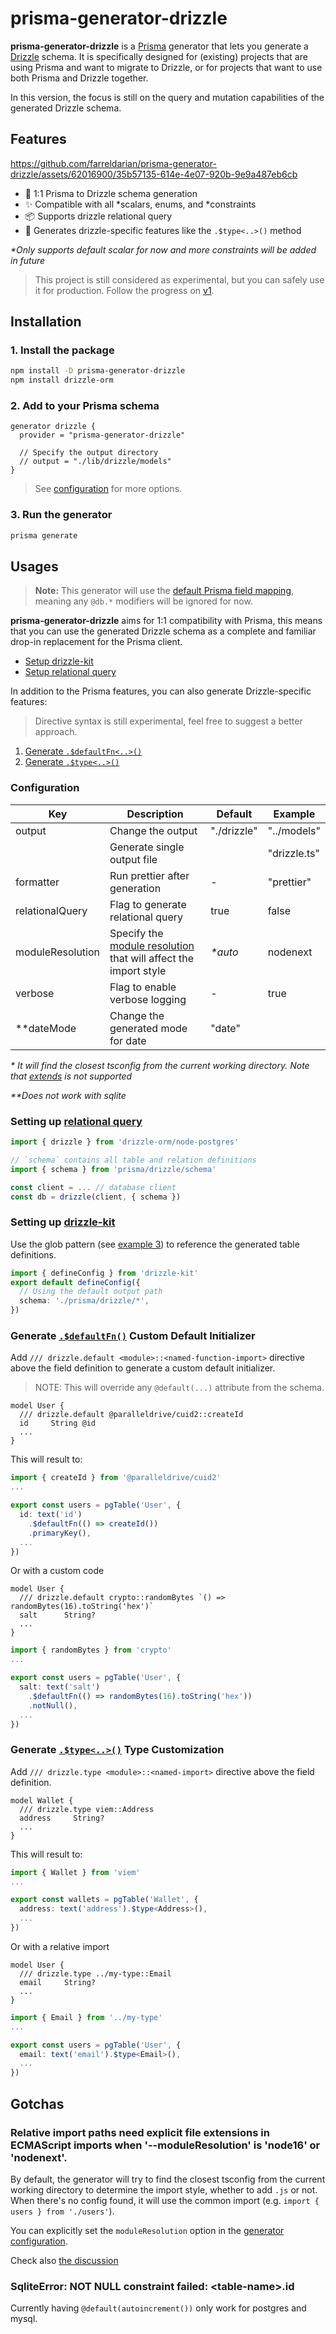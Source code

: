# prisma-generator-drizzle

**prisma-generator-drizzle** is a [Prisma](https://www.prisma.io/) generator that lets you generate a [Drizzle](https://orm.drizzle.team/) schema. It is specifically designed for (existing) projects that are using Prisma and want to migrate to Drizzle, or for projects that want to use both Prisma and Drizzle together.

In this version, the focus is still on the query and mutation capabilities of the generated Drizzle schema.

## Features

https://github.com/farreldarian/prisma-generator-drizzle/assets/62016900/35b57135-614e-4e07-920b-9e9a487eb6cb

- 🤝 1:1 Prisma to Drizzle schema generation
- ✨ Compatible with all \*scalars, enums, and \*constraints
- 📦 Supports drizzle relational query
- 🚀 Generates drizzle-specific features like the `.$type<..>()` method

_\*Only supports default scalar for now and more constraints will be added in future_

> This project is still considered as experimental, but you can safely use it for production. Follow the progress on [v1](https://github.com/farreldarian/prisma-generator-drizzle/issues/1).

## Installation

### 1. Install the package

```bash
npm install -D prisma-generator-drizzle
npm install drizzle-orm
```

### 2. Add to your Prisma schema

```prisma
generator drizzle {
  provider = "prisma-generator-drizzle"

  // Specify the output directory
  // output = "./lib/drizzle/models"
}
```

> See [configuration](#configuration) for more options.

### 3. Run the generator

```bash
prisma generate
```

## Usages

> **Note:** This generator will use the [default Prisma field mapping](https://www.prisma.io/docs/orm/reference/prisma-schema-reference#model-field-scalar-types), meaning any `@db.*` modifiers will be ignored for now.

**prisma-generator-drizzle** aims for 1:1 compatibility with Prisma, this means that you can use the generated Drizzle schema as a complete and familiar drop-in replacement for the Prisma client.

- [Setup drizzle-kit](#setting-up-drizzle-kit)
- [Setup relational query](#setting-up-relational-query)

In addition to the Prisma features, you can also generate Drizzle-specific features:

> Directive syntax is still experimental, feel free to suggest a better approach.

1. [Generate `.$defaultFn<..>()`](#generate-defaultfn-custom-default-initializer)
2. [Generate `.$type<..>()`](#generate-type-type-customization)

### Configuration

| Key             | Description                       | Default     | Example     |
| --------------- | --------------------------------- | ----------- | ----------- |
| output          | Change the output                 | "./drizzle" | "../models" |
|    | Generate single output file                 |  | "drizzle.ts" |
| formatter       | Run prettier after generation     | -           | "prettier"  |
| relationalQuery | Flag to generate relational query | true        | false       |
| moduleResolution         | Specify the [module resolution](https://www.typescriptlang.org/tsconfig#moduleResolution) that will affect the import style | _*auto_           | nodenext        |
| verbose         | Flag to enable verbose logging    | -           | true        |
| **dateMode | Change the generated mode for date | "date" ||

_* It will find the closest tsconfig from the current working directory. Note that [extends](https://www.typescriptlang.org/tsconfig#extends) is not supported_

_**Does not work with sqlite_

### Setting up [relational query](https://orm.drizzle.team/docs/rqb)

```ts
import { drizzle } from 'drizzle-orm/node-postgres'

// `schema` contains all table and relation definitions
import { schema } from 'prisma/drizzle/schema'

const client = ... // database client
const db = drizzle(client, { schema })
```

### Setting up [drizzle-kit](https://orm.drizzle.team/kit-docs/overview)

Use the glob pattern (see [example 3](https://orm.drizzle.team/kit-docs/conf#schema-files-paths)) to reference the generated table definitions.

```ts
import { defineConfig } from 'drizzle-kit'
export default defineConfig({
  // Using the default output path
  schema: './prisma/drizzle/*',
})
```

### Generate [`.$defaultFn()`](https://arc.net/l/quote/cmywscsv) Custom Default Initializer

Add `/// drizzle.default <module>::<named-function-import>` directive above the field definition to generate a custom default initializer.

> NOTE: This will override any `@default(...)` attribute from the schema.

```prisma
model User {
  /// drizzle.default @paralleldrive/cuid2::createId
  id     String @id
  ...
}
```

This will result to:

```ts
import { createId } from '@paralleldrive/cuid2'
...

export const users = pgTable('User', {
  id: text('id')
    .$defaultFn(() => createId())
    .primaryKey(),
  ...
})
```

Or with a custom code

```prisma
model User {
  /// drizzle.default crypto::randomBytes `() => randomBytes(16).toString('hex')`
  salt      String?
  ...
}
```

```ts
import { randomBytes } from 'crypto'
...

export const users = pgTable('User', {
  salt: text('salt')
    .$defaultFn(() => randomBytes(16).toString('hex'))
    .notNull(),
  ...
})
```

### Generate [`.$type<..>()`](https://orm.drizzle.team/docs/column-types/mysql#customizing-column-data-type) Type Customization

Add `/// drizzle.type <module>::<named-import>` directive above the field definition.

```prisma
model Wallet {
  /// drizzle.type viem::Address
  address     String?
  ...
}
```

This will result to:

```ts
import { Wallet } from 'viem'
...

export const wallets = pgTable('Wallet', {
  address: text('address').$type<Address>(),
  ...
})
```

Or with a relative import

```prisma
model User {
  /// drizzle.type ../my-type::Email
  email     String?
  ...
}
```

```ts
import { Email } from '../my-type'
...

export const users = pgTable('User', {
  email: text('email').$type<Email>(),
  ...
})
```
## Gotchas
### Relative import paths need explicit file extensions in ECMAScript imports when '--moduleResolution' is 'node16' or 'nodenext'.

By default, the generator will try to find the closest tsconfig from the current working directory to determine the import style, whether to add `.js` or not. When there's no config found, it will use the common import (e.g. `import { users } from './users'`).

You can explicitly set the `moduleResolution` option in the [generator configuration](#configuration).

Check also [the discussion](https://github.com/farreldarian/prisma-generator-drizzle/issues/18)

### SqliteError: NOT NULL constraint failed: \<table-name\>.id

Currently having `@default(autoincrement())` only work for postgres and mysql.

